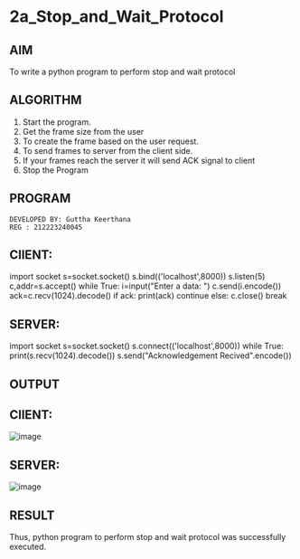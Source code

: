 # 2a_Stop_and_Wait_Protocol
## AIM 
To write a python program to perform stop and wait protocol
## ALGORITHM
1. Start the program.
2. Get the frame size from the user
3. To create the frame based on the user request.
4. To send frames to server from the client side.
5. If your frames reach the server it will send ACK signal to client
6. Stop the Program
## PROGRAM
```
DEVELOPED BY: Guttha Keerthana
REG : 212223240045
```
## ClIENT:
import socket
s=socket.socket()
s.bind(('localhost',8000))
s.listen(5)
c,addr=s.accept()
while True:
i=input("Enter a data: ")
c.send(i.encode())
ack=c.recv(1024).decode()
if ack:
print(ack)
continue
else:
c.close()
break
## SERVER:
import socket
s=socket.socket()
s.connect(('localhost',8000))
while True:
 print(s.recv(1024).decode())
 s.send("Acknowledgement Recived".encode())

## OUTPUT
## ClIENT:
![image](https://github.com/user-attachments/assets/3441b197-7542-4a86-b873-841deef2a48c)

## SERVER:
![image](https://github.com/user-attachments/assets/3dc977c5-8a3c-4519-a5b4-ef3815f4d63c)

## RESULT
Thus, python program to perform stop and wait protocol was successfully executed.

